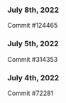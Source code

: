 ### July 8th, 2022

Commit #124465

### July 5th, 2022

Commit #314353


### July 4th, 2022

Commit #72281
